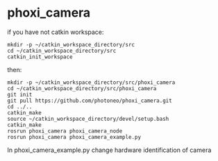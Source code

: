 # phoxi_camera
if you have not catkin workspace:
```
mkdir -p ~/catkin_workspace_directory/src
cd ~/catkin_workspace_directory/src
catkin_init_workspace
```
then:
```
mkdir -p ~/catkin_workspace_directory/src/phoxi_camera
cd ~/catkin_workspace_directory/src/phoxi_camera
git init
git pull https://github.com/photoneo/phoxi_camera.git
cd ../..
catkin_make
source ~/catkin_workspace_directory/devel/setup.bash
catkin_make
rosrun phoxi_camera phoxi_camera_node
rosrun phoxi_camera phoxi_camera_example.py
```
In phoxi_camera_example.py change hardware identification of camera
